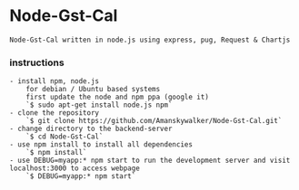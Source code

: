 # Node-Gst-Cal

	Node-Gst-Cal written in node.js using express, pug, Request & Chartjs

### instructions

	- install npm, node.js
		for debian / Ubuntu based systems
		first update the node and npm ppa (google it)
		`$ sudo apt-get install node.js npm`
	- clone the repository
		`$ git clone https://github.com/Amanskywalker/Node-Gst-Cal.git`
	- change directory to the backend-server
		`$ cd Node-Gst-Cal`
	- use npm install to install all dependencies
		`$ npm install`
	- use DEBUG=myapp:* npm start to run the development server and visit localhost:3000 to access webpage
		`$ DEBUG=myapp:* npm start`
